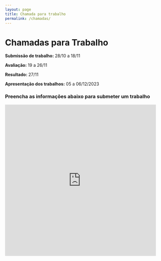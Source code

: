 ```yaml
---
layout: page
title: Chamada para trabalho
permalink: /chamadas/
---
```


# Chamadas para Trabalho

**Submissão de trabalho:** 28/10 a 18/11

**Avaliação:** 19 a 26/11

**Resultado:** 27/11

**Apresentação dos trabalhos:** 05 a 06/12/2023

### Preencha as informações abaixo para submeter um trabalho

<iframe frameborder="0" style="height:500px;width:99%;border:none;" src='https://forms.zohopublic.com/expotec2023mcifrn/form/Chamadadetrabalhos/formperma/SP28Otueko-SEqRRXtjDTmChc2IkYisIW6BSHe6OAi0'></iframe>
